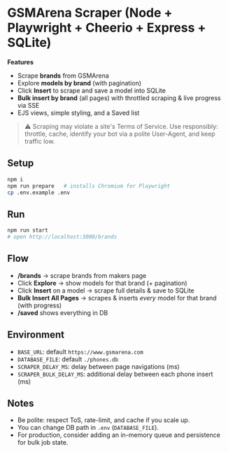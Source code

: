 # GSMArena Scraper (Node + Playwright + Cheerio + Express + SQLite)

**Features**
- Scrape **brands** from GSMArena
- Explore **models by brand** (with pagination)
- Click **Insert** to scrape and save a model into SQLite
- **Bulk insert by brand** (all pages) with throttled scraping & live progress via SSE
- EJS views, simple styling, and a Saved list

> ⚠️ Scraping may violate a site's Terms of Service. Use responsibly: throttle, cache, identify your bot via a polite User-Agent, and keep traffic low.

## Setup
```bash
npm i
npm run prepare   # installs Chromium for Playwright
cp .env.example .env
```

## Run
```bash
npm run start
# open http://localhost:3000/brands
```

## Flow
- **/brands** → scrape brands from makers page
- Click **Explore** → show models for that brand (+ pagination)
- Click **Insert** on a model → scrape full details & save to SQLite
- **Bulk Insert All Pages** → scrapes & inserts *every* model for that brand (with progress)
- **/saved** shows everything in DB

## Environment
- `BASE_URL`: default `https://www.gsmarena.com`
- `DATABASE_FILE`: default `./phones.db`
- `SCRAPER_DELAY_MS`: delay between page navigations (ms)
- `SCRAPER_BULK_DELAY_MS`: additional delay between each phone insert (ms)

## Notes
- Be polite: respect ToS, rate-limit, and cache if you scale up.
- You can change DB path in `.env` (`DATABASE_FILE`).
- For production, consider adding an in-memory queue and persistence for bulk job state.
